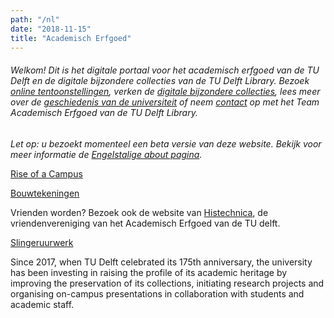 ```yaml
---
path: "/nl"
date: "2018-11-15"
title: "Academisch Erfgoed"
---
```


###### Welkom! Dit is het digitale portaal voor het academisch erfgoed van de TU Delft en de digitale bijzondere collecties van de TU Delft Library. Bezoek [online tentoonstellingen](/nl/exhibitions/), verken de [digitale bijzondere collecties](/nl/collections/), lees meer over de [geschiedenis van de universiteit](/nl/publications/) of neem [contact](/nl/about/) op met het Team Academisch Erfgoed van de TU Delft Library.

*Let op: u bezoekt momenteel een beta versie van deze website. Bekijk voor meer informatie de [Engelstalige about pagina](/en/about/).*

<div class="blocks">
<div class="block tint yellow cutcorners w-5 h-8 image">

[Rise of a Campus](/nl/exhibitions/rise-of-a-campus)
</div>
<div class="block cutcorners w-7 h-5 image">

[Bouwtekeningen](/nl/collections/tu-cre-tib)
</div>

<div class="block cutcorners w-3 h-3 info">

Vrienden worden? Bezoek ook de website van <a href="http://histechnica.nl">Histechnica</a>, de vriendenvereniging van het Academisch Erfgoed van de TU delft.

</div>
<div class="block tint copper cutcorners w-4 h-7 image">

[Slingeruurwerk](/nl/objects/photo-schwartz-slingeruurwerk)
</div>
<div class="block cutcorners w-8 h-4 title">

Since 2017, when TU Delft celebrated its 175th anniversary, the university has been investing in raising the profile of its academic heritage by improving the preservation of its collections, initiating research projects and organising on-campus presentations in collaboration with students and academic staff.
</div>
</div>

